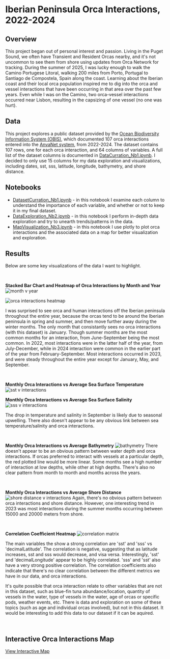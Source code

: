 # Iberian Peninsula Orca Interactions, 2022-2024
## Overview
This project began out of personal interest and passion. Living in the Puget Sound, we often have Transient and Resident Orcas nearby, and it's not uncommon to see them from shore using updates from Orca Network for tracking. During the summer of 2025, I was lucky enough to walk the Camino Portugese Litoral, walking 200 miles from Porto, Portugal to Santiago de Compostela, Spain along the coast. Learning about the Iberian coast and their local orca population inspired me to dig into the orca and vessel interactions that have been occurring in that area over the past few years. Even while I was on the Camino, two orca-vessel interactions occurred near Lisbon, resulting in the capsizing of one vessel (no one was hurt). 

## Data
This project explores a public dataset provided by the [Ocean Biodiversity Information System (OBIS)](https://obis.org/dataset/178820dc-ead7-497b-b2a2-2c8ea4d5a084), which documented 107 orca interactions entered into the [AnvaNet system](https://ipt.vliz.be/eurobis/resource?r=anavnet_orcas), from 2022-2024. The dataset contains 107 rows, one for each orca interaction, and 64 columns of variables. A full list of the dataset columns is documented in [DataCurration_Nb1.ipynb](https://github.com/HaleyEgan/Iberian-Peninsula-Orca-Interactions/blob/main/DatasetCurration_Nb1.ipynb). I decided to only use 15 columns for my data exploration and visualizations, including dates, sst, sss, latitude, longitude, bathymetry, and shore distance. 

## Notebooks
- [DatasetCurration_Nb1.ipynb](https://github.com/HaleyEgan/Iberian-Peninsula-Orca-Interactions/blob/main/DatasetCurration_Nb1.ipynb) - in this notebook I examine each column to understand the importance of each variable, and whether or not to keep it in my final dataset.
- [DataExploration_Nb2.ipynb](https://github.com/HaleyEgan/Iberian-Peninsula-Orca-Interactions/blob/main/DataExploration_Nb2.ipynb) - in this notebook I perform in-depth data exploration and try to unearth trends/patterns in the data.
- [MapVisualization_Nb3.ipynb](https://github.com/HaleyEgan/Iberian-Peninsula-Orca-Interactions/blob/main/MapVisualization_Nb3.ipynb) - in this notebook I use plotly to plot orca interactions and the associated data on a map for better visualization and exploration.

## Results
Below are some key visualizations of the data I want to highlight. 

<br>

**Stacked Bar Chart and Heatmap of Orca Interactions by Month and Year**
![month v year](https://github.com/HaleyEgan/Iberian-Peninsula-Orca-Interactions/blob/main/Images/Interactions%20by%20Month%20and%20Year.png)

![orca interactions heatmap](https://github.com/HaleyEgan/Iberian-Peninsula-Orca-Interactions/blob/main/Images/orca%20interaction%20heatmap.png)

I was surprised to see orca and human interactions off the Iberian peninsula throughout the entire year, because the orcas tend to be around the Iberian peninsula in spring and summer, and then move further away during the winter months. The only month that consistantly sees no orca interactions (with this dataset) is January. Though summer months are the most common months for an interaction, from June-September being the most common. In 2022, most interactions were in the latter half of the year, from July-December, while in 2024 interaction were common in the earlier part of the year from February-September. Most interactions occurred in 2023, and were steady throughout the entire year except for January, May, and September.

<br>

**Monthly Orca Interactions vs Average Sea Surface Temperature**
![sst v interactions](https://github.com/HaleyEgan/Iberian-Peninsula-Orca-Interactions/blob/main/Images/sst%20v%20orca%20interactions.png)

**Monthly Orca Interactions vs Average Sea Surface Salinity**
![sss v interactions](https://github.com/HaleyEgan/Iberian-Peninsula-Orca-Interactions/blob/main/Images/sss%20v%20orca%20interactions.png)

The drop in temperature and salinity in September is likely due to seasonal upwelling. There also doesn't appear to be any obvious link between sea temperature/salinity and orca interactions.

<br>

**Monthly Orca Interactions vs Average Bathymetry**
![bathymetry](https://github.com/HaleyEgan/Iberian-Peninsula-Orca-Interactions/blob/main/Images/bathymetry%20v%20orca%20interactions.png)
There doesn't appear to be an obvious pattern between water depth and orca interactions. If orcas preferred to interact with vessels at a particular depth, the red plotted line would be more linear. Some months see a high number of interaction at low depths, while other at high depths. There's also no clear pattern from month to month and months across the years.

<br>

**Monthly Orca Interactions vs Average Shore Distance**
![shore distance v interactions](https://github.com/HaleyEgan/Iberian-Peninsula-Orca-Interactions/blob/main/Images/shore%20distance%20v%20orca%20interactions.png)
Again, there's no obvious pattern between orca interactions and shore distance. However, one interesting trend in 2023 was most interactions during the summer months occurring between 15000 and 20000 meters from shore.

<br>

**Correlation Coefficient Heatmap**
![correlation matrix](https://github.com/HaleyEgan/Iberian-Peninsula-Orca-Interactions/blob/main/Images/correlation%20matrix.png)

The main variables the show a strong correlation are 'sst' and 'sss' vs 'decimalLatitude'. The correlation is negative, suggesting that as latitude increases, sst and sss would decrease, and visa versa. Interestingly, 'sst' and 'decimalLongitude' appear to be highly correlated. 'sss' and 'sst' also have a very strong positive correlation. The correlation coefficients also indicate that there's no clear correlation between the different metrics we have in our data, and orca interactions.

It's quite possible that orca interaction relate to other variables that are not in this dataset, such as blue-fin tuna abundance/location, quantity of vessels in the water, type of vessels in the water, age of orcas or specific pods, weather events, etc. There is data and exploration on some of these topics (such as age and individual orcas involved), but not in this dataset. It would be interesting to add this data to our dataset if it can be aquired.

<br>

## Interactive Orca Interactions Map

[View Interactive Map](https://haleyegan.github.io/Iberian-Peninsula-Orca-Interactions/orca_interactions_map.html)
